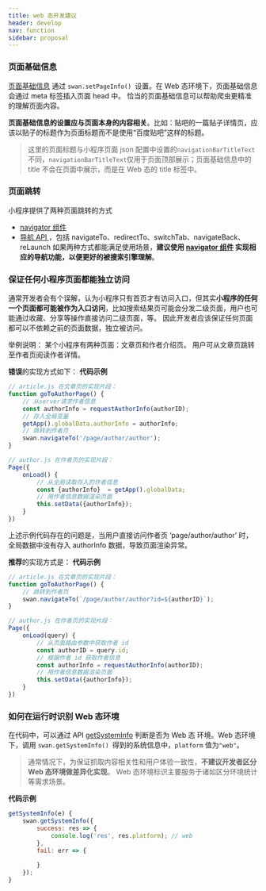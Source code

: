 ```yaml
---
title: web 态开发建议
header: develop
nav: function
sidebar: proposal
---
```

### 页面基础信息

[页面基础信息](https://smartprogram.baidu.com/docs/introduction/rank/#%E8%AE%BE%E7%BD%AE%E9%A1%B5%E9%9D%A2%E5%9F%BA%E7%A1%80%E4%BF%A1%E6%81%AF/) 通过 `swan.setPageInfo() `设置。在 Web 态环境下，页面基础信息会通过 meta 标签插入页面 head 中。
恰当的页面基础信息可以帮助爬虫更精准的理解页面内容。

**页面基础信息的设置应与页面本身的内容相关**。比如：贴吧的一篇贴子详情页，应该以贴子的标题作为页面标题而不是使用“百度贴吧”这样的标题。

> 这里的页面标题与小程序页面 json 配置中设置的`navigationBarTitleText`不同，`navigationBarTitleText`仅用于页面顶部展示；页面基础信息中的 title 不会在页面中展示，而是在 Web 态的 title 标签中。


### 页面跳转
小程序提供了两种页面跳转的方式
- [navigator 组件](/develop/component/nav/)
- [导航 API ](https://smartprogram.baidu.com/docs/develop/api/show/tab_swan-switchTab/)，包括 navigateTo、redirectTo、switchTab、navigateBack、reLaunch
如果两种方式都能满足使用场景，**建议使用 [navigator 组件](/develop/component/nav/) 实现相应的导航功能，以便更好的被搜索引擎理解**。


### 保证任何小程序页面都能独立访问
通常开发者会有个误解，认为小程序只有首页才有访问入口，但其实**小程序的任何一个页面都可能被作为入口访问**，比如搜索结果页可能会分发二级页面，用户也可能通过收藏、分享等操作直接访问二级页面，等。
因此开发者应该保证任何页面都可以不依赖之前的页面数据，独立被访问。

举例说明：
某个小程序有两种页面：文章页和作者介绍页。
用户可从文章页跳转至作者页阅读作者详情。

**错误**的实现方式如下：
**代码示例**
```js
// article.js 在文章页的实现片段：
function goToAuthorPage() {
    // 从server请求作者信息
    const authorInfo = requestAuthorInfo(authorID);
    // 存入全局变量
    getApp().globalData.authorInfo = authorInfo;
    // 跳转到作者页
    swan.navigateTo('/page/author/author');
}

// author.js 在作者页的实现片段：
Page({
    onLoad() {
        // 从全局读取存入的作者信息
        const {authorInfo}  = getApp().globalData;
        // 用作者信息数据渲染页面
        this.setData({authorInfo});
    }
}) 
```
上述示例代码存在的问题是，当用户直接访问作者页 ‘page/author/author’ 时，全局数据中没有存入 authorInfo 数据，导致页面渲染异常。

**推荐**的实现方式是：
**代码示例**
```js
// article.js 在文章页的实现片段：
function goToAuthorPage() {
    // 跳转到作者页
    swan.navigateTo(`/page/author/author?id=${authorID}`);
}

// author.js 在作者页的实现片段：
Page({
    onLoad(query) {
        // 从页面路由参数中获取作者 id
        const authorID = query.id;
        // 根据作者 id 获取作者信息
        const authorInfo = requestAuthorInfo(authorID);
        // 用作者信息数据渲染页面
        this.setData({authorInfo});
    }
}) 
```



### 如何在运行时识别 Web 态环境
在代码中，可以通过 API [getSystemInfo](https://smartprogram.baidu.com/docs/develop/api/device_sys/swan-getSystemInfo/) 判断是否为 Web 态 环境。Web 态环境下，调用 `swan.getSystemInfo() `得到的系统信息中，`platform` 值为`"web"`。

> 通常情况下，为保证抓取内容相关性和用户体验一致性，**不建议开发者区分 Web 态环境做差异化实现**。
> Web 态环境标识主要服务于诸如区分环境统计等需求场景。

**代码示例**
```js
getSystemInfo(e) {
    swan.getSystemInfo({
        success: res => {
            console.log('res', res.platform); // web
        },
        fail: err => {
        
        }
    });
}
```
